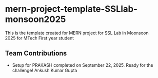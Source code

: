 # mern-project-template-SSLlab-monsoon2025
This is the template created for MERN project for SSL Lab in Moonsoon 2025 for MTech First year student 

## Team Contributions
- Setup for PRAKASH completed on September 22, 2025. Ready for the challenge!
Ankush Kumar Gupta
